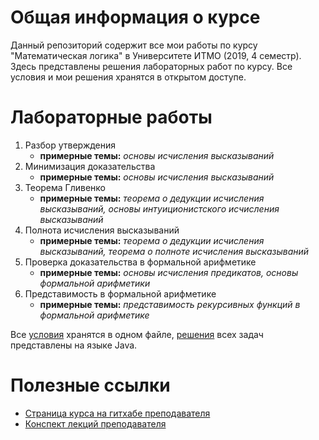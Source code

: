 # Общая информация о курсе

Данный репозиторий содержит все мои работы по курсу "Математическая логика" в Университете ИТМО (2019, 4 семестр). Здесь представлены решения лабораторных работ по курсу. Все условия и мои решения хранятся в открытом доступе.

# Лабораторные работы

1. Разбор утверждения
   * **примерные темы:** _основы исчисления высказываний_
2. Минимизация доказательства
   * **примерные темы:** _основы исчисления высказываний_
3. Теорема Гливенко
   * **примерные темы:** _теорема о дедукции исчисления высказываний, основы интуиционистского исчисления высказываний_
4. Полнота исчисления высказываний
   * **примерные темы:** _теорема о дедукции исчисления высказываний, теорема о полноте исчисления высказываний_
5. Проверка доказательства в формальной арифметике
   * **примерные темы:** _основы исчисления предикатов, основы формальной арифметики_
6. Представимость в формальной арифметике
   * **примерные темы:** _представимость рекурсивных функций в формальной арифметике_

Все [условия](https://github.com/cannor147/itmo-mathlog/blob/master/lab/tasks.pdf) хранятся в одном файле, [решения](https://github.com/cannor147/itmo-mathlog/blob/master/lab) всех задач представлены на языке Java.

# Полезные ссылки

* [Страница курса на гитхабе преподавателя](https://github.com/shd/logic2019)
* [Конспект лекций преподавателя](https://github.com/shd/logic2011/blob/master/conspect.pdf)